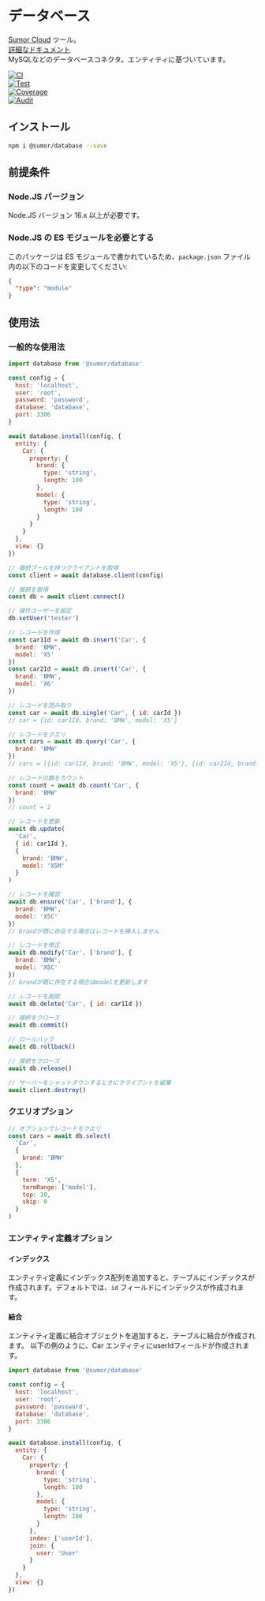 # データベース

[Sumor Cloud](https://sumor.cloud) ツール。  
[詳細なドキュメント](https://sumor.cloud/database)  
MySQLなどのデータベースコネクタ。エンティティに基づいています。

[![CI](https://github.com/sumor-cloud/database/actions/workflows/ci.yml/badge.svg)](https://github.com/sumor-cloud/database/actions/workflows/ci.yml)  
[![Test](https://github.com/sumor-cloud/database/actions/workflows/ut.yml/badge.svg)](https://github.com/sumor-cloud/database/actions/workflows/ut.yml)  
[![Coverage](https://github.com/sumor-cloud/database/actions/workflows/coverage.yml/badge.svg)](https://github.com/sumor-cloud/database/actions/workflows/coverage.yml)  
[![Audit](https://github.com/sumor-cloud/database/actions/workflows/audit.yml/badge.svg)](https://github.com/sumor-cloud/database/actions/workflows/audit.yml)

## インストール

```bash
npm i @sumor/database --save
```

## 前提条件

### Node.JS バージョン

Node.JS バージョン 16.x 以上が必要です。

### Node.JS の ES モジュールを必要とする

このパッケージは ES モジュールで書かれているため、`package.json` ファイル内の以下のコードを変更してください:

```json
{
  "type": "module"
}
```

## 使用法

### 一般的な使用法

```js
import database from '@sumor/database'

const config = {
  host: 'localhost',
  user: 'root',
  password: 'password',
  database: 'database',
  port: 3306
}

await database.install(config, {
  entity: {
    Car: {
      property: {
        brand: {
          type: 'string',
          length: 100
        },
        model: {
          type: 'string',
          length: 100
        }
      }
    }
  },
  view: {}
})

// 接続プールを持つクライアントを取得
const client = await database.client(config)

// 接続を取得
const db = await client.connect()

// 操作ユーザーを設定
db.setUser('tester')

// レコードを作成
const car1Id = await db.insert('Car', {
  brand: 'BMW',
  model: 'X5'
})
const car2Id = await db.insert('Car', {
  brand: 'BMW',
  model: 'X6'
})

// レコードを読み取り
const car = await db.single('Car', { id: carId })
// car = {id: car1Id, brand: 'BMW', model: 'X5'}

// レコードをクエリ
const cars = await db.query('Car', {
  brand: 'BMW'
})
// cars = [{id: car1Id, brand: 'BMW', model: 'X5'}, {id: car2Id, brand: 'BMW', model: 'X6'}]

// レコードの数をカウント
const count = await db.count('Car', {
  brand: 'BMW'
})
// count = 2

// レコードを更新
await db.update(
  'Car',
  { id: car1Id },
  {
    brand: 'BMW',
    model: 'X5M'
  }
)

// レコードを確認
await db.ensure('Car', ['brand'], {
  brand: 'BMW',
  model: 'X5C'
})
// brandが既に存在する場合はレコードを挿入しません

// レコードを修正
await db.modify('Car', ['brand'], {
  brand: 'BMW',
  model: 'X5C'
})
// brandが既に存在する場合はmodelを更新します

// レコードを削除
await db.delete('Car', { id: car1Id })

// 接続をクローズ
await db.commit()

// ロールバック
await db.rollback()

// 接続をクローズ
await db.release()

// サーバーをシャットダウンするときにクライアントを破棄
await client.destroy()
```

### クエリオプション

```js
// オプションでレコードをクエリ
const cars = await db.select(
  'Car',
  {
    brand: 'BMW'
  },
  {
    term: 'X5',
    termRange: ['model'],
    top: 10,
    skip: 0
  }
)
```

### エンティティ定義オプション

#### インデックス

エンティティ定義にインデックス配列を追加すると、テーブルにインデックスが作成されます。デフォルトでは、`id` フィールドにインデックスが作成されます。

#### 結合

エンティティ定義に結合オブジェクトを追加すると、テーブルに結合が作成されます。
以下の例のように、Car エンティティにuserIdフィールドが作成されます。

```js
import database from '@sumor/database'

const config = {
  host: 'localhost',
  user: 'root',
  password: 'password',
  database: 'database',
  port: 3306
}

await database.install(config, {
  entity: {
    Car: {
      property: {
        brand: {
          type: 'string',
          length: 100
        },
        model: {
          type: 'string',
          length: 100
        }
      },
      index: ['userId'],
      join: {
        user: 'User'
      }
    }
  },
  view: {}
})
```